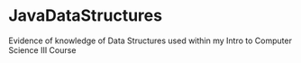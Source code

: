 # JavaDataStructures
Evidence of knowledge of Data Structures used within my Intro to Computer Science III Course
